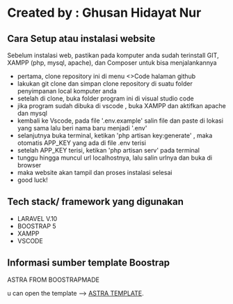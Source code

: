 # Created by : Ghusan Hidayat Nur


## Cara Setup atau instalasi website

Sebelum instalasi web, pastikan pada komputer anda sudah terinstall GIT, XAMPP (php, mysql, apache), dan Composer untuk bisa menjalankannya

- pertama, clone repository ini di menu <>Code halaman github 
- lakukan git clone dan simpan clone repository di suatu folder penyimpanan local komputer anda
- setelah di clone, buka folder program ini di visual studio code
- jika program sudah dibuka di vscode , buka XAMPP dan aktifkan apache dan mysql
- kembali ke Vscode, pada file '.env.example' salin file dan paste di lokasi yang sama lalu beri nama baru menjadi '.env'
- selanjutnya buka terminal, ketikan 'php artisan key:generate' , maka otomatis APP_KEY yang ada di file .env terisi
- setelah APP_KEY terisi, ketikan 'php artisan serv' pada terminal
- tunggu hingga muncul url localhostnya, lalu salin urlnya dan buka di browser
- maka website akan tampil dan proses instalasi selesai
- good luck!


## Tech stack/ framework yang digunakan

- LARAVEL V.10
- BOOSTRAP 5
- XAMPP
- VSCODE 


## Informasi sumber template Boostrap

ASTRA FROM BOOSTRAPMADE

u can open the template --> [ASTRA TEMPLATE](https://bootstrapmade.com/demo/Arsha/).


